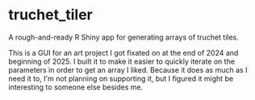 # truchet_tiler
A rough-and-ready R Shiny app for generating arrays of truchet tiles.

This is a GUI for an art project I got fixated on at the end of 2024 and beginning of 2025. I built it to make it easier to quickly iterate on the parameters in order to get an array I liked. Because it does as much as I need it to, I'm not planning on supporting it, but I figured it might be interesting to someone else besides me.
